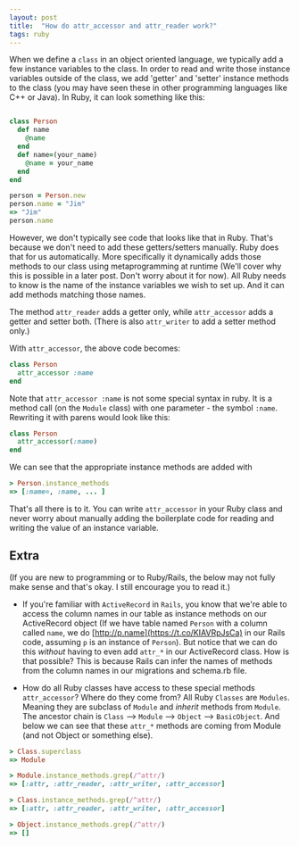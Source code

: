 ```yaml
---
layout: post
title:  "How do attr_accessor and attr_reader work?"
tags: ruby
---
```


When we define a `class` in an object oriented language, we typically add a few instance variables to the class. In order to read and write those instance variables outside of the class, we add 'getter' and 'setter' instance methods to the class (you may have seen these in other programming languages like C++ or Java). In Ruby, it can look something like this: 

```ruby 

class Person
  def name
    @name
  end
  def name=(your_name)
    @name = your_name 
  end 
end 

person = Person.new
person.name = "Jim" 
=> "Jim"
person.name
``` 

However, we don't typically see code that looks like that in Ruby. That's because we don't need to add these getters/setters manually. Ruby does that for us automatically. More specifically it dynamically adds those methods to our class using metaprogramming at runtime (We'll cover why this is possible in a later post. Don't worry about it for now). All Ruby needs to know is the name of the instance variables we wish to set up. And it can add methods matching those names. 

The method `attr_reader` adds a getter only, while `attr_accessor` adds a getter and setter both. (There is also `attr_writer` to add a setter method only.) 

With `attr_accessor`, the above code becomes: 

```ruby
class Person
  attr_accessor :name
end
``` 

Note that `attr_accessor :name` is not some special syntax in ruby. It is a method call (on the `Module` class) with one parameter - the symbol `:name`. Rewriting it with parens would look like this:

```ruby 
class Person
  attr_accessor(:name)
end 
``` 

We can see that the appropriate instance methods are added with 

```ruby
> Person.instance_methods 
=> [:name=, :name, ... ] 
```

That's all there is to it. You can write `attr_accessor` in your Ruby class and never worry about manually adding the boilerplate code for reading and writing the value of an instance variable. 

## Extra 
(If you are new to programming or to Ruby/Rails, the below may not fully make sense and that's okay. I still encourage you to read it.) 

- If you're familiar with `ActiveRecord` in `Rails`, you know that we're able to access the column names in our table as instance methods on our ActiveRecord object (If we have table named `Person` with a column called `name`, we do [http://p.name](https://t.co/KIAVRpJsCa) in our Rails code, assuming `p` is an instance of `Person`). But notice that we can do this *without* having to even add `attr_*` in our ActiveRecord class. How is that possible? This is because Rails can infer the names of methods from the column names in our migrations and schema.rb file. 

- How do all Ruby classes have access to these special methods `attr_accessor`? Where do they come from? All Ruby `Classes` are `Modules`. Meaning they are subclass of `Module` and *inherit* methods from `Module`. The ancestor chain is `Class` --> `Module` --> `Object` --> `BasicObject`. And below we can see that these `attr_*` methods are coming from Module (and not Object or something else). 

```ruby
> Class.superclass 
=> Module 

> Module.instance_methods.grep(/^attr/)
=> [:attr, :attr_reader, :attr_writer, :attr_accessor] 

> Class.instance_methods.grep(/^attr/) 
=> [:attr, :attr_reader, :attr_writer, :attr_accessor] 

> Object.instance_methods.grep(/^attr/)
=> [] 
```


